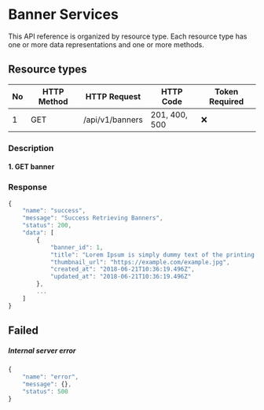 # Banner Services

This API reference is organized by resource type. Each resource type has one or more data representations and one or more methods.

## Resource types

| No | HTTP Method | HTTP Request    | HTTP Code      | Token Required     |
|----|-------------|-----------------|----------------|--------------------|
| 1  | GET         | /api/v1/banners | 201, 400, 500  | :x:                |

### Description
#### 1. GET banner

### Response
```javascript
{
    "name": "success",
    "message": "Success Retrieving Banners",
    "status": 200,
    "data": [
        {
            "banner_id": 1,
            "title": "Lorem Ipsum is simply dummy text of the printing and typesetting industry",
            "thumbnail_url": "https://example.com/example.jpg",
            "created_at": "2018-06-21T10:36:19.496Z",
            "updated_at": "2018-06-21T10:36:19.496Z"
        },
        ...
    ]
}
```

## Failed
##### Internal server error
```javascript
{
    "name": "error",
    "message": {},
    "status": 500
}
```
